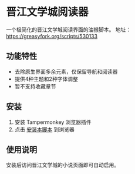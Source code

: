 # 晋江文学城阅读器

一个极简化的晋江文学城阅读界面的油猴脚本。
地址：https://greasyfork.org/scripts/530133

## 功能特性

- 去除原生界面多余元素，仅保留导航和阅读器
- 提供4种主题和2种字体调整
- 暂不支持收藏章节

## 安装

1. 安装 Tampermonkey 浏览器插件
2. 点击 [安装本脚本](https://greasyfork.org/scripts/530133) 到浏览器

## 使用说明

安装后访问晋江文学城的小说页面即可自动启用。